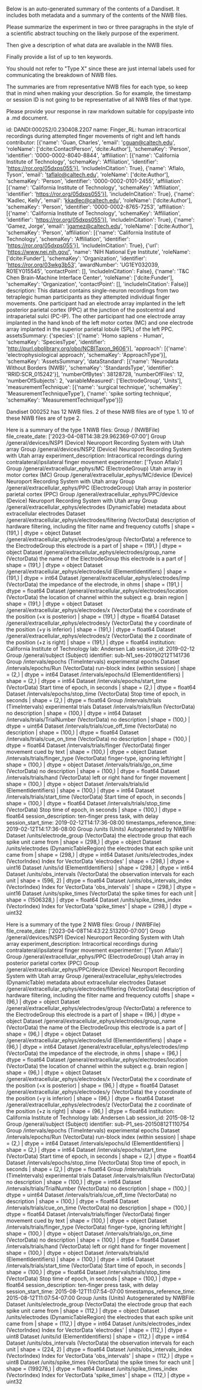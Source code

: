
Below is an auto-generated summary of the contents of a Dandiset. It includes both metadata and a summary of the contents of the NWB files.

Please summarize the experiment in two or three paragraphs in the style of a scientific abstract touching on the likely purpose of the experiment.

Then give a description of what data are available in the NWB files.

Finally provide a list of up to ten keywords.

You should not refer to "Type X" since these are just internal labels used for communicating the breakdown of NWB files.

The summaries are from representative NWB files for each type, so keep that in mind when making your description. So for example, the timestamp or session ID is not going to be representative of all NWB files of that type.

Please provide your response in raw markdown suitable for copy/paste into a .md document.


id: DANDI:000252/0.230408.2207
name: Finger_RL: human intracortical recordings during attempted finger movements of right and left hands
contributor: [{'name': 'Guan, Charles', 'email': 'cguan@caltech.edu', 'roleName': ['dcite:ContactPerson', 'dcite:Author'], 'schemaKey': 'Person', 'identifier': '0000-0002-8040-8844', 'affiliation': [{'name': 'California Institute of Technology', 'schemaKey': 'Affiliation', 'identifier': 'https://ror.org/05dxps055'}], 'includeInCitation': True}, {'name': 'Aflalo, Tyson', 'email': 'taflalo@caltech.edu', 'roleName': ['dcite:Author'], 'schemaKey': 'Person', 'identifier': '0000-0002-0101-2455', 'affiliation': [{'name': 'California Institute of Technology', 'schemaKey': 'Affiliation', 'identifier': 'https://ror.org/05dxps055'}], 'includeInCitation': True}, {'name': 'Kadlec, Kelly', 'email': 'kkadlec@caltech.edu', 'roleName': ['dcite:Author'], 'schemaKey': 'Person', 'identifier': '0000-0002-8765-7253', 'affiliation': [{'name': 'California Institute of Technology', 'schemaKey': 'Affiliation', 'identifier': 'https://ror.org/05dxps055'}], 'includeInCitation': True}, {'name': 'Gamez, Jorge', 'email': 'jgamez@caltech.edu', 'roleName': ['dcite:Author'], 'schemaKey': 'Person', 'affiliation': [{'name': 'California Institute of Technology', 'schemaKey': 'Affiliation', 'identifier': 'https://ror.org/05dxps055'}], 'includeInCitation': True}, {'url': 'https://www.nei.nih.gov/', 'name': 'NIH National Eye Institute', 'roleName': ['dcite:Funder'], 'schemaKey': 'Organization', 'identifier': 'https://ror.org/03wkg3b53', 'awardNumber': 'UG1EY032039, R01EY015545', 'contactPoint': [], 'includeInCitation': False}, {'name': 'T&C Chen Brain-Machine Interface Center', 'roleName': ['dcite:Funder'], 'schemaKey': 'Organization', 'contactPoint': [], 'includeInCitation': False}]
description: This dataset contains single-neuron recordings from two tetraplegic human participants as they attempted individual finger movements. One participant had an electrode array implanted in the left posterior parietal cortex (PPC) at the junction of the postcentral and intraparietal sulci (PC-IP). The other participant had one electrode array implanted in the hand knob of the left motor cortex (MC) and one electrode array implanted in the superior parietal lobule (SPL) of the left PPC.
assetsSummary: {'species': [{'name': 'Homo sapiens - Human', 'schemaKey': 'SpeciesType', 'identifier': 'http://purl.obolibrary.org/obo/NCBITaxon_9606'}], 'approach': [{'name': 'electrophysiological approach', 'schemaKey': 'ApproachType'}], 'schemaKey': 'AssetsSummary', 'dataStandard': [{'name': 'Neurodata Without Borders (NWB)', 'schemaKey': 'StandardsType', 'identifier': 'RRID:SCR_015242'}], 'numberOfBytes': 38128728, 'numberOfFiles': 12, 'numberOfSubjects': 2, 'variableMeasured': ['ElectrodeGroup', 'Units'], 'measurementTechnique': [{'name': 'surgical technique', 'schemaKey': 'MeasurementTechniqueType'}, {'name': 'spike sorting technique', 'schemaKey': 'MeasurementTechniqueType'}]}

Dandiset 000252 has 12 NWB files.
2 of these NWB files are of type 1.
10 of these NWB files are of type 2.


Here is a summary of the type 1 NWB files:
  Group / (NWBFile) 
  file_create_date: ['2023-04-08T14:38:29.962369-07:00']
  Group /general/devices/NSP1 (Device) Neuroport Recording System with Utah array
  Group /general/devices/NSP2 (Device) Neuroport Recording System with Utah array
  experiment_description: Intracortical recordings during contralateral/ipsilateral finger movement
  experimenter: ['Tyson Aflalo']
  Group /general/extracellular_ephys/MC (ElectrodeGroup) Utah array in motor cortex (MC)
  Group /general/extracellular_ephys/MC/device (Device) Neuroport Recording System with Utah array
  Group /general/extracellular_ephys/PPC (ElectrodeGroup) Utah array in posterior parietal cortex (PPC)
  Group /general/extracellular_ephys/PPC/device (Device) Neuroport Recording System with Utah array
  Group /general/extracellular_ephys/electrodes (DynamicTable) metadata about extracellular electrodes
  Dataset /general/extracellular_ephys/electrodes/filtering (VectorData) description of hardware filtering, including the filter name and frequency cutoffs | shape = (191,) | dtype = object
  Dataset /general/extracellular_ephys/electrodes/group (VectorData) a reference to the ElectrodeGroup this electrode is a part of | shape = (191,) | dtype = object
  Dataset /general/extracellular_ephys/electrodes/group_name (VectorData) the name of the ElectrodeGroup this electrode is a part of | shape = (191,) | dtype = object
  Dataset /general/extracellular_ephys/electrodes/id (ElementIdentifiers)  | shape = (191,) | dtype = int64
  Dataset /general/extracellular_ephys/electrodes/imp (VectorData) the impedance of the electrode, in ohms | shape = (191,) | dtype = float64
  Dataset /general/extracellular_ephys/electrodes/location (VectorData) the location of channel within the subject e.g. brain region | shape = (191,) | dtype = object
  Dataset /general/extracellular_ephys/electrodes/x (VectorData) the x coordinate of the position (+x is posterior) | shape = (191,) | dtype = float64
  Dataset /general/extracellular_ephys/electrodes/y (VectorData) the y coordinate of the position (+y is inferior) | shape = (191,) | dtype = float64
  Dataset /general/extracellular_ephys/electrodes/z (VectorData) the z coordinate of the position (+z is right) | shape = (191,) | dtype = float64
  institution: California Institute of Technology
  lab: Andersen Lab
  session_id: 2019-02-12
  Group /general/subject (Subject) 
  identifier: sub-N1_ses-20190212T141736
  Group /intervals/epochs (TimeIntervals) experimental epochs
  Dataset /intervals/epochs/Run (VectorData) run-block index (within session) | shape = (2,) | dtype = int64
  Dataset /intervals/epochs/id (ElementIdentifiers)  | shape = (2,) | dtype = int64
  Dataset /intervals/epochs/start_time (VectorData) Start time of epoch, in seconds | shape = (2,) | dtype = float64
  Dataset /intervals/epochs/stop_time (VectorData) Stop time of epoch, in seconds | shape = (2,) | dtype = float64
  Group /intervals/trials (TimeIntervals) experimental trials
  Dataset /intervals/trials/Run (VectorData) no description | shape = (100,) | dtype = int64
  Dataset /intervals/trials/TrialNumber (VectorData) no description | shape = (100,) | dtype = uint64
  Dataset /intervals/trials/cue_off_time (VectorData) no description | shape = (100,) | dtype = float64
  Dataset /intervals/trials/cue_on_time (VectorData) no description | shape = (100,) | dtype = float64
  Dataset /intervals/trials/finger (VectorData) finger movement cued by text | shape = (100,) | dtype = object
  Dataset /intervals/trials/finger_type (VectorData) finger-type, ignoring left/right | shape = (100,) | dtype = object
  Dataset /intervals/trials/go_on_time (VectorData) no description | shape = (100,) | dtype = float64
  Dataset /intervals/trials/hand (VectorData) left or right hand for finger movement | shape = (100,) | dtype = object
  Dataset /intervals/trials/id (ElementIdentifiers)  | shape = (100,) | dtype = int64
  Dataset /intervals/trials/start_time (VectorData) Start time of epoch, in seconds | shape = (100,) | dtype = float64
  Dataset /intervals/trials/stop_time (VectorData) Stop time of epoch, in seconds | shape = (100,) | dtype = float64
  session_description: ten-finger press task, with delay
  session_start_time: 2019-02-12T14:17:36-08:00
  timestamps_reference_time: 2019-02-12T14:17:36-08:00
  Group /units (Units) Autogenerated by NWBFile
  Dataset /units/electrode_group (VectorData) the electrode group that each spike unit came from | shape = (298,) | dtype = object
  Dataset /units/electrodes (DynamicTableRegion) the electrodes that each spike unit came from | shape = (298,) | dtype = int64
  Dataset /units/electrodes_index (VectorIndex) Index for VectorData 'electrodes' | shape = (298,) | dtype = uint16
  Dataset /units/id (ElementIdentifiers)  | shape = (298,) | dtype = int64
  Dataset /units/obs_intervals (VectorData) the observation intervals for each unit | shape = (596, 2) | dtype = float64
  Dataset /units/obs_intervals_index (VectorIndex) Index for VectorData 'obs_intervals' | shape = (298,) | dtype = uint16
  Dataset /units/spike_times (VectorData) the spike times for each unit | shape = (1506328,) | dtype = float64
  Dataset /units/spike_times_index (VectorIndex) Index for VectorData 'spike_times' | shape = (298,) | dtype = uint32


Here is a summary of the type 2 NWB files:
  Group / (NWBFile) 
  file_create_date: ['2023-04-08T14:43:22.513200-07:00']
  Group /general/devices/NSP1 (Device) Neuroport Recording System with Utah array
  experiment_description: Intracortical recordings during contralateral/ipsilateral finger movement
  experimenter: ['Tyson Aflalo']
  Group /general/extracellular_ephys/PPC (ElectrodeGroup) Utah array in posterior parietal cortex (PPC)
  Group /general/extracellular_ephys/PPC/device (Device) Neuroport Recording System with Utah array
  Group /general/extracellular_ephys/electrodes (DynamicTable) metadata about extracellular electrodes
  Dataset /general/extracellular_ephys/electrodes/filtering (VectorData) description of hardware filtering, including the filter name and frequency cutoffs | shape = (96,) | dtype = object
  Dataset /general/extracellular_ephys/electrodes/group (VectorData) a reference to the ElectrodeGroup this electrode is a part of | shape = (96,) | dtype = object
  Dataset /general/extracellular_ephys/electrodes/group_name (VectorData) the name of the ElectrodeGroup this electrode is a part of | shape = (96,) | dtype = object
  Dataset /general/extracellular_ephys/electrodes/id (ElementIdentifiers)  | shape = (96,) | dtype = int64
  Dataset /general/extracellular_ephys/electrodes/imp (VectorData) the impedance of the electrode, in ohms | shape = (96,) | dtype = float64
  Dataset /general/extracellular_ephys/electrodes/location (VectorData) the location of channel within the subject e.g. brain region | shape = (96,) | dtype = object
  Dataset /general/extracellular_ephys/electrodes/x (VectorData) the x coordinate of the position (+x is posterior) | shape = (96,) | dtype = float64
  Dataset /general/extracellular_ephys/electrodes/y (VectorData) the y coordinate of the position (+y is inferior) | shape = (96,) | dtype = float64
  Dataset /general/extracellular_ephys/electrodes/z (VectorData) the z coordinate of the position (+z is right) | shape = (96,) | dtype = float64
  institution: California Institute of Technology
  lab: Andersen Lab
  session_id: 2015-08-12
  Group /general/subject (Subject) 
  identifier: sub-P1_ses-20150812T110754
  Group /intervals/epochs (TimeIntervals) experimental epochs
  Dataset /intervals/epochs/Run (VectorData) run-block index (within session) | shape = (2,) | dtype = int64
  Dataset /intervals/epochs/id (ElementIdentifiers)  | shape = (2,) | dtype = int64
  Dataset /intervals/epochs/start_time (VectorData) Start time of epoch, in seconds | shape = (2,) | dtype = float64
  Dataset /intervals/epochs/stop_time (VectorData) Stop time of epoch, in seconds | shape = (2,) | dtype = float64
  Group /intervals/trials (TimeIntervals) experimental trials
  Dataset /intervals/trials/Run (VectorData) no description | shape = (100,) | dtype = int64
  Dataset /intervals/trials/TrialNumber (VectorData) no description | shape = (100,) | dtype = uint64
  Dataset /intervals/trials/cue_off_time (VectorData) no description | shape = (100,) | dtype = float64
  Dataset /intervals/trials/cue_on_time (VectorData) no description | shape = (100,) | dtype = float64
  Dataset /intervals/trials/finger (VectorData) finger movement cued by text | shape = (100,) | dtype = object
  Dataset /intervals/trials/finger_type (VectorData) finger-type, ignoring left/right | shape = (100,) | dtype = object
  Dataset /intervals/trials/go_on_time (VectorData) no description | shape = (100,) | dtype = float64
  Dataset /intervals/trials/hand (VectorData) left or right hand for finger movement | shape = (100,) | dtype = object
  Dataset /intervals/trials/id (ElementIdentifiers)  | shape = (100,) | dtype = int64
  Dataset /intervals/trials/start_time (VectorData) Start time of epoch, in seconds | shape = (100,) | dtype = float64
  Dataset /intervals/trials/stop_time (VectorData) Stop time of epoch, in seconds | shape = (100,) | dtype = float64
  session_description: ten-finger press task, with delay
  session_start_time: 2015-08-12T11:07:54-07:00
  timestamps_reference_time: 2015-08-12T11:07:54-07:00
  Group /units (Units) Autogenerated by NWBFile
  Dataset /units/electrode_group (VectorData) the electrode group that each spike unit came from | shape = (112,) | dtype = object
  Dataset /units/electrodes (DynamicTableRegion) the electrodes that each spike unit came from | shape = (112,) | dtype = int64
  Dataset /units/electrodes_index (VectorIndex) Index for VectorData 'electrodes' | shape = (112,) | dtype = uint8
  Dataset /units/id (ElementIdentifiers)  | shape = (112,) | dtype = int64
  Dataset /units/obs_intervals (VectorData) the observation intervals for each unit | shape = (224, 2) | dtype = float64
  Dataset /units/obs_intervals_index (VectorIndex) Index for VectorData 'obs_intervals' | shape = (112,) | dtype = uint8
  Dataset /units/spike_times (VectorData) the spike times for each unit | shape = (199276,) | dtype = float64
  Dataset /units/spike_times_index (VectorIndex) Index for VectorData 'spike_times' | shape = (112,) | dtype = uint32
